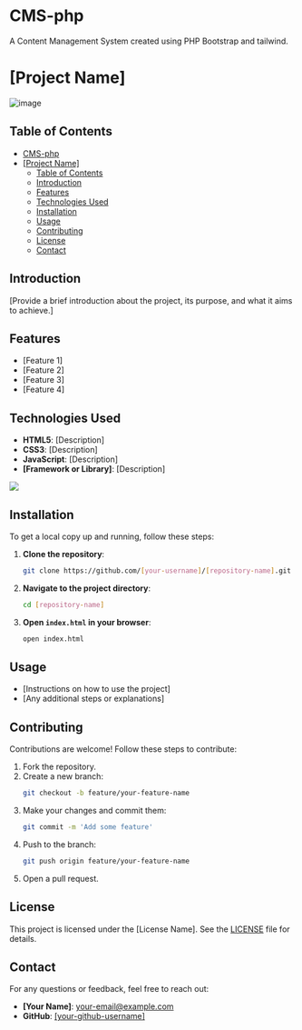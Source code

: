 # CMS-php
A Content Management System created using PHP Bootstrap and tailwind.
# [Project Name]

![image](screenshot.png)

## Table of Contents
- [CMS-php](#cms-php)
- [\[Project Name\]](#project-name)
  - [Table of Contents](#table-of-contents)
  - [Introduction](#introduction)
  - [Features](#features)
  - [Technologies Used](#technologies-used)
  - [Installation](#installation)
  - [Usage](#usage)
  - [Contributing](#contributing)
  - [License](#license)
  - [Contact](#contact)

## Introduction
[Provide a brief introduction about the project, its purpose, and what it aims to achieve.]

## Features
- [Feature 1]
- [Feature 2]
- [Feature 3]
- [Feature 4]

## Technologies Used
- **HTML5**: [Description]
- **CSS3**: [Description]
- **JavaScript**: [Description]
- **[Framework or Library]**: [Description]

<p align="left">
  <a href="https://skillicons.dev">
    <img src="https://skillicons.dev/icons?i=java,py,js,react,flask,django,ts,nodejs,spring,tailwind,bootstrap,sass,php,mysql,postgres,html,css,c,vercel,docker" />
  </a>
</p>

## Installation
To get a local copy up and running, follow these steps:

1. **Clone the repository**:
    ```sh
    git clone https://github.com/[your-username]/[repository-name].git
    ```

2. **Navigate to the project directory**:
    ```sh
    cd [repository-name]
    ```

3. **Open `index.html` in your browser**:
    ```sh
    open index.html
    ```

## Usage
- [Instructions on how to use the project]
- [Any additional steps or explanations]

## Contributing
Contributions are welcome! Follow these steps to contribute:

1. Fork the repository.
2. Create a new branch:
    ```sh
    git checkout -b feature/your-feature-name
    ```
3. Make your changes and commit them:
    ```sh
    git commit -m 'Add some feature'
    ```
4. Push to the branch:
    ```sh
    git push origin feature/your-feature-name
    ```
5. Open a pull request.

## License
This project is licensed under the [License Name]. See the [LICENSE](LICENSE) file for details.

## Contact
For any questions or feedback, feel free to reach out:

- **[Your Name]**: [your-email@example.com](mailto:dahamifabbio@gmail.com)
- **GitHub**: [[your-github-username]](https://github.com/[your-github-dreadlord-sedai])

